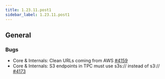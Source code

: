 ```yaml
---
title: 1.23.11.post1
sidebar_label: 1.23.11.post1
---
```


## General

### Bugs

- Core & Internals: Clean URLs coming from AWS [#4159](https://github.com/rucio/rucio/issues/4159)
- Core & Internals: S3 endpoints in TPC must use s3s:// instead of s3:// [#4173](https://github.com/rucio/rucio/issues/4173)
